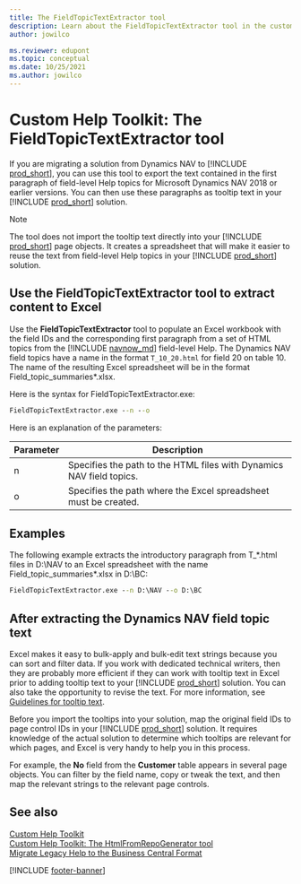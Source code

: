 ```yaml
---
title: The FieldTopicTextExtractor tool 
description: Learn about the FieldTopicTextExtractor tool in the custom Help toolkit for Business Central and how it can help you convert field-level Help from Dynamics NAV to the Business Central format. 
author: jowilco

ms.reviewer: edupont
ms.topic: conceptual
ms.date: 10/25/2021
ms.author: jowilco
---
```


# Custom Help Toolkit: The FieldTopicTextExtractor tool

If you are migrating a solution from Dynamics NAV to [!INCLUDE [prod_short](../developer/includes/prod_short.md)], you can use this tool to export the text contained in the first paragraph of field-level Help topics for Microsoft Dynamics NAV 2018 or earlier versions. You can then use these paragraphs as tooltip text in your [!INCLUDE [prod_short](../developer/includes/prod_short.md)] solution.  

> [!NOTE]
> The tool does not import the tooltip text directly into your [!INCLUDE [prod_short](../developer/includes/prod_short.md)] page objects. It creates a spreadsheet that will make it easier to reuse the text from field-level Help topics in your [!INCLUDE [prod_short](../developer/includes/prod_short.md)] solution.

## Use the FieldTopicTextExtractor tool to extract content to Excel

Use the **FieldTopicTextExtractor** tool to populate an Excel workbook with the field IDs and the corresponding first paragraph from a set of HTML topics from the [!INCLUDE [navnow_md](../developer/includes/navnow_md.md)] field-level Help. The Dynamics NAV field topics have a name in the format `T_10_20.html` for field 20 on table 10. The name of the resulting Excel spreadsheet will be in the format Field_topic_summaries\*.xlsx.

Here is the syntax for FieldTopicTextExtractor.exe:  

```cmd
FieldTopicTextExtractor.exe --n --o
```

Here is an explanation of the parameters:

|Parameter   |Description  |
|------------|-------------|
|n|Specifies the path to the HTML files with Dynamics NAV field topics. |
|o|Specifies the path where the Excel spreadsheet must be created.|

## Examples

The following example extracts the introductory paragraph from T_\*.html files in D:\NAV to an Excel spreadsheet with the name Field_topic_summaries\*.xlsx in D:\BC:

```cmd
FieldTopicTextExtractor.exe --n D:\NAV --o D:\BC
```

## After extracting the Dynamics NAV field topic text

Excel makes it easy to bulk-apply and bulk-edit text strings because you can sort and filter data. If you work with dedicated technical writers, then they are probably more efficient if they can work with tooltip text in Excel prior to adding tooltip text to your [!INCLUDE [prod_short](../developer/includes/prod_short.md)] solution. You can also take the opportunity to revise the text. For more information, see [Guidelines for tooltip text](../user-assistance.md#guidelines-for-tooltip-text).  

Before you import the tooltips into your solution, map the original field IDs to page control IDs in your [!INCLUDE [prod_short](../developer/includes/prod_short.md)] solution. It requires knowledge of the actual solution to determine which tooltips are relevant for which pages, and Excel is very handy to help you in this process.  

For example, the **No** field from the **Customer** table appears in several page objects. You can filter by the field name, copy or tweak the text, and then map the relevant strings to the relevant page controls.  

## See also

[Custom Help Toolkit](custom-help-toolkit.md)  
[Custom Help Toolkit: The HtmlFromRepoGenerator tool](custom-help-toolkit-HtmlFromRepoGenerator.md)  
[Migrate Legacy Help to the Business Central Format](../upgrade/migrate-help.md)  

[!INCLUDE [footer-banner](../includes/footer-banner.md)]
